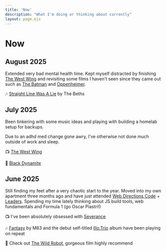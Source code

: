 ```yaml
---
title: 'Now'
description: "What I'm doing or thinking about currently"
layout: page.ejs
---
```


# Now

## August 2025

Extended very bad mental health time. Kept myself distracted by finishing
[The West Wing](https://www.imdb.com/title/tt0200276) and revisiting some films I haven't seen since they came out such
as [The Batman](https://www.imdb.com/title/tt1877830) and [Oppenheimer](https://www.imdb.com/title/tt15398776).

🎶 [Straight Line Was A Lie](https://open.spotify.com/album/5XbVk30ifqaiI6EiVVjA1p) by The Beths

## July 2025

Been tinkering with some music ideas and playing with building a homelab setup for backups.

Due to an adhd med change gone awry, I've otherwise not done much outside of work and sleep.

📺 [The West Wing](https://www.imdb.com/title/tt0200276)

🎥 [Black Dynamite](https://www.imdb.com/title/tt1190536)

## June 2025

Still finding my feet after a very chaotic start to the year. Moved into my own apartment three months ago and have just
attended [Web Directions Code](https://webdirections.org/code/) + [Leaders](https://webdirections.org/leaders/).
Spending my time lately thinking about JS build tools, web fundamentals and Formula 1 (go Oscar Piastri!)

📺 I've been absolutely obsessed with [Severance](https://www.imdb.com/title/tt11280740/)

🎶 [Fantasy](https://rateyourmusic.com/release/album/m83/fantasy/) by M83 and the debut self-titled
[Illo.Trio](https://rateyourmusic.com/release/album/illo_trio/illo_trio/) album have been playing on repeat

🎥 Check out [The Wild Robot](https://letterboxd.com/film/the-wild-robot/), gorgeous film highly recommend
